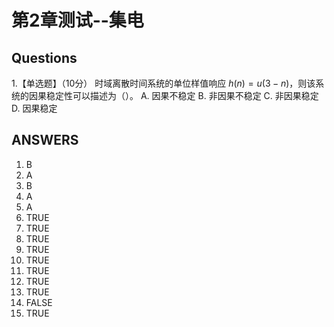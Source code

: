 # 第2章测试--集电

## Questions

1.【单选题】（10分）
时域离散时间系统的单位样值响应 $h(n) = u(3-n)$，则该系统的因果稳定性可以描述为（）。
A. 因果不稳定
B. 非因果不稳定
C. 非因果稳定
D. 因果稳定

## ANSWERS

1. B
2. A
3. B
4. A
5. A
6. TRUE
7. TRUE
8. TRUE
9. TRUE
10. TRUE
11. TRUE
12. TRUE
13. TRUE
14. FALSE
15. TRUE
